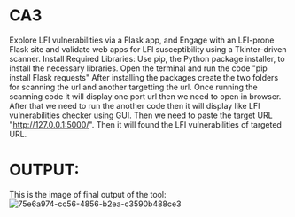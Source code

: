 # CA3
Explore LFI vulnerabilities via a Flask app, and Engage with an LFI-prone Flask site and validate web apps for LFI susceptibility using a Tkinter-driven scanner.
Install Required Libraries: Use pip, the Python package installer, to install the necessary libraries. 
Open the terminal and run the code "pip install Flask requests"
After installing the packages create the two folders for scanning the url and another targetting the url.
Once running the scanning code it will display one port url then we need to open in browser.
After that we need to run the another code then it will display like LFI vulnerabilities checker using GUI.
Then we need to paste the target URL "http://127.0.0.1:5000/".
Then it will found the LFI vulnerabilities of targeted URL.

# OUTPUT:

This is the image of final output of the tool:![75e6a974-cc56-4856-b2ea-c3590b488ce3](https://github.com/Madhusudhan129/CA3/assets/122853709/268f69c7-4b66-4d29-b002-8216f022e687)
